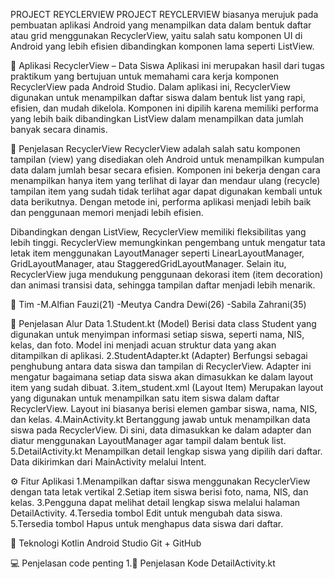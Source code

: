 PROJECT REYCLERVIEW
PROJECT REYCLERVIEW biasanya merujuk pada pembuatan aplikasi Android yang menampilkan data dalam bentuk daftar atau grid menggunakan RecyclerView, yaitu salah satu komponen UI di Android yang lebih efisien dibandingkan komponen lama seperti ListView.

📱 Aplikasi RecyclerView – Data Siswa
Aplikasi ini merupakan hasil dari tugas praktikum yang bertujuan untuk memahami cara kerja komponen RecyclerView pada Android Studio.
Dalam aplikasi ini, RecyclerView digunakan untuk menampilkan daftar siswa dalam bentuk list yang rapi, efisien, dan mudah dikelola.
Komponen ini dipilih karena memiliki performa yang lebih baik dibandingkan ListView dalam menampilkan data jumlah banyak secara dinamis.

📄 Penjelasan RecyclerView
RecyclerView adalah salah satu komponen tampilan (view) yang disediakan oleh Android untuk 
menampilkan kumpulan data dalam jumlah besar secara efisien. Komponen ini bekerja dengan 
cara menampilkan hanya item yang terlihat di layar dan mendaur ulang (recycle) tampilan item yang sudah tidak terlihat agar dapat digunakan kembali untuk data berikutnya. 
Dengan metode ini, performa aplikasi menjadi lebih baik dan penggunaan memori menjadi lebih efisien.

Dibandingkan dengan ListView, RecyclerView memiliki fleksibilitas yang lebih tinggi. 
RecyclerView memungkinkan pengembang untuk mengatur tata letak item menggunakan LayoutManager seperti LinearLayoutManager, GridLayoutManager, atau StaggeredGridLayoutManager.
Selain itu, RecyclerView juga mendukung penggunaan dekorasi item (item decoration) dan animasi transisi data, sehingga tampilan daftar menjadi lebih menarik.

👥 Tim
-M.Alfian Fauzi(21)
-Meutya Candra Dewi(26)
-Sabila Zahrani(35)

🔄 Penjelasan Alur Data
1.Student.kt (Model) Berisi data class Student yang digunakan untuk menyimpan informasi setiap siswa, seperti nama, NIS, kelas, dan foto.
Model ini menjadi acuan struktur data yang akan ditampilkan di aplikasi.
2.StudentAdapter.kt (Adapter) Berfungsi sebagai penghubung antara data siswa dan tampilan di RecyclerView. 
Adapter ini mengatur bagaimana setiap data siswa akan dimasukkan ke dalam layout item yang sudah dibuat.
3.item_student.xml (Layout Item) Merupakan layout yang digunakan untuk menampilkan satu item siswa dalam daftar RecyclerView. 
Layout ini biasanya berisi elemen gambar siswa, nama, NIS, dan kelas.
4.MainActivity.kt Bertanggung jawab untuk menampilkan data siswa pada RecyclerView.
Di sini, data dimasukkan ke dalam adapter dan diatur menggunakan LayoutManager agar tampil dalam bentuk list.
5.DetailActivity.kt Menampilkan detail lengkap siswa yang dipilih dari daftar. 
Data dikirimkan dari MainActivity melalui Intent.

⚙️ Fitur Aplikasi
1.Menampilkan daftar siswa menggunakan RecyclerView dengan tata letak vertikal
2.Setiap item siswa berisi foto, nama, NIS, dan kelas.
3.Pengguna dapat melihat detail lengkap siswa melalui halaman DetailActivity.
4.Tersedia tombol Edit untuk mengubah data siswa.
5.Tersedia tombol Hapus untuk menghapus data siswa dari daftar.

🔧 Teknologi
Kotlin
Android Studio
Git + GitHub

💻 Penjelasan code penting
1.📄 Penjelasan Kode DetailActivity.kt
